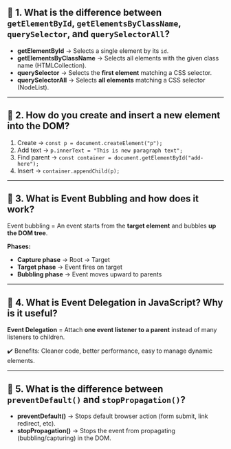 ## 📌 1. What is the difference between `getElementById`, `getElementsByClassName`, `querySelector`, and `querySelectorAll`?

- **getElementById** → Selects a single element by its `id`.
- **getElementsByClassName** → Selects all elements with the given class name (HTMLCollection).
- **querySelector** → Selects the **first element** matching a CSS selector.
- **querySelectorAll** → Selects **all elements** matching a CSS selector (NodeList).

---

## 📌 2. How do you create and insert a new element into the DOM?

1. Create → `const p = document.createElement("p");`
2. Add text → `p.innerText = "This is new paragraph text";`
3. Find parent → `const container = document.getElementById("add-here");`
4. Insert → `container.appendChild(p);`

---

## 📌 3. What is Event Bubbling and how does it work?

Event bubbling = An event starts from the **target element** and bubbles **up the DOM tree**.

**Phases:**

- **Capture phase** → Root → Target
- **Target phase** → Event fires on target
- **Bubbling phase** → Event moves upward to parents

---

## 📌 4. What is Event Delegation in JavaScript? Why is it useful?

**Event Delegation** = Attach **one event listener to a parent** instead of many listeners to children.

✔️ Benefits: Cleaner code, better performance, easy to manage dynamic elements.

---

## 📌 5. What is the difference between `preventDefault()` and `stopPropagation()`?

- **preventDefault()** → Stops default browser action (form submit, link redirect, etc).
- **stopPropagation()** → Stops the event from propagating (bubbling/capturing) in the DOM.
